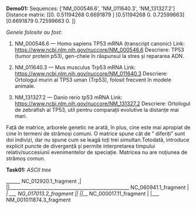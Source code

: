 **Demo01:**
Sequences: ['NM_000546.6', 'NM_011640.3', 'NM_131327.2']
Distance matrix:
 [[0.         0.51194268 0.6691879 ]
 [0.51194268 0.         0.72599663]
 [0.6691879  0.72599663 0.        ]]

*Genele folosite au fost:*
1. NM_000546.6 — Homo sapiens TP53 mRNA (transcript canonic)
Link: https://www.ncbi.nlm.nih.gov/nuccore/NM_000546.6
Descriere: TP53 (tumor protein p53), gen-cheie în răspunsul la stres și repararea ADN.

2. NM_011640.3 — Mus musculus Trp53 mRNA
Link: https://www.ncbi.nlm.nih.gov/nuccore/NM_011640.3
Descriere: Ortologul murin al TP53 uman (Trp53), folosit frecvent în modele animale.

3. NM_131327.2 — Danio rerio tp53 mRNA
Link: https://www.ncbi.nlm.nih.gov/nuccore/NM_131327.2
Descriere: Ortologul de zebrafish al TP53, util pentru comparații evolutive la distanțe mai mari.


Față de matrice, arborele genetic ne arată, în plus, cine este mai apropiat de cine în termeni de strămoși comuni. O matrice spune cât de “ diferiți” sunt doi indivizi, dar nu spune cum se leagă toți trei simultan.Totodată, introduce explicit puncte de divergență și permite interpretarea timpului relativ/succesiunii evenimentelor de speciație. Matricea nu are noțiunea de strămoș comun.

 **Task01:**
*ASCII tree*

   ______ NC_012920.1_fragment
 ,|
 ||___________________________________________________ NC_060941.1_fragment
 |
_| ___ NG_017013.2_fragment
 ||
 ||___ NC_000017.11_fragment
 |
 |___ NM_001011874.3_fragment

 